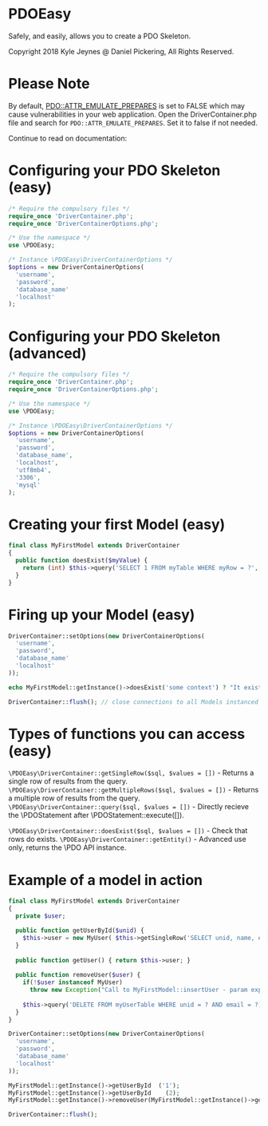 # PDOEasy
Safely, and easily, allows you to create a PDO Skeleton.

Copyright 2018 Kyle Jeynes @ Daniel Pickering, All Rights Reserved.

# Please Note

By default, [PDO::ATTR_EMULATE_PREPARES](http://php.net/manual/en/pdo.setattribute.php) is set to FALSE which may cause vulnerabilities in your web application. Open the DriverContainer.php file and search for `PDO::ATTR_EMULATE_PREPARES`. Set it to false if not needed.

Continue to read on documentation:

# Configuring your PDO Skeleton (easy)
```php
/* Require the compulsory files */
require_once 'DriverContainer.php';
require_once 'DriverContainerOptions.php';

/* Use the namespace */
use \PDOEasy;

/* Instance \PDOEasy\DriverContainerOptions */
$options = new DriverContainerOptions(
  'username',
  'password',
  'database_name'
  'localhost'
);
```

# Configuring your PDO Skeleton (advanced)
```php
/* Require the compulsory files */
require_once 'DriverContainer.php';
require_once 'DriverContainerOptions.php';

/* Use the namespace */
use \PDOEasy;

/* Instance \PDOEasy\DriverContainerOptions */
$options = new DriverContainerOptions(
  'username',
  'password',
  'database_name',
  'localhost',
  'utf8mb4',
  '3306',
  'mysql'
);
```

# Creating your first Model (easy)
```php
final class MyFirstModel extends DriverContainer
{
  public function doesExist($myValue) {
    return (int) $this->query('SELECT 1 FROM myTable WHERE myRow = ?', [$myValue])->fetchColumn();
  }
}
```

# Firing up your Model (easy)
```php
DriverContainer::setOptions(new DriverContainerOptions(
  'username',
  'password',
  'database_name'
  'localhost'
));

echo MyFirstModel::getInstance()->doesExist('some context') ? "It exists" : "It doesn't exist";

DriverContainer::flush(); // close connections to all Models instanced through getInstance()
```

# Types of functions you can access (easy)
`\PDOEasy\DriverContainer::getSingleRow($sql, $values = [])` - Returns a single row of results from the query.
`\PDOEasy\DriverContainer::getMultipleRows($sql, $values = [])` - Returns a multiple row of results from the query.
`\PDOEasy\DriverContainer::query($sql, $values = [])` - Directly recieve the \PDOStatement after \PDOStatement::execute([]).

`\PDOEasy\DriverContainer::doesExist($sql, $values = [])` - Check that rows do exists.
`\PDOEasy\DriverContainer::getEntity()` - Advanced use only, returns the \PDO API instance.

# Example of a model in action

```php
final class MyFirstModel extends DriverContainer
{
  private $user;

  public function getUserById($unid) {
    $this->user = new MyUser( $this->getSingleRow('SELECT unid, name, email FROM myUserTable WHERE unid = ?', [(int) $unid]) );
  }
  
  public function getUser() { return $this->user; }
  
  public function removeUser($user) {
    if(!$user instanceof MyUser)
      throw new Exception("Call to MyFirstModel::insertUser - param expected to be of type MyUser");
      
    $this->query('DELETE FROM myUserTable WHERE unid = ? AND email = ?)', [(int) $user->getUniqueNumberId(), $user->getEmail()]);
  }
}

DriverContainer::setOptions(new DriverContainerOptions(
  'username',
  'password',
  'database_name'
  'localhost'
));

MyFirstModel::getInstance()->getUserById  ('1');
MyFirstModel::getInstance()->getUserById    (2);
MyFirstModel::getInstance()->removeUser(MyFirstModel::getInstance()->getUser());

DriverContainer::flush();
```

